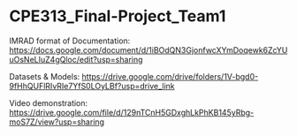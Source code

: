# CPE313_Final-Project_Team1

IMRAD format of Documentation: https://docs.google.com/document/d/1iBOdQN3GjonfwcXYmDoqewk6ZcYUuOsNeLIuZ4gQloc/edit?usp=sharing

Datasets & Models: https://drive.google.com/drive/folders/1V-bgd0-9fHhQUFlRIvRIe7YfS0LOyLBf?usp=drive_link

Video demonstration: https://drive.google.com/file/d/129nTCnH5GDxghLkPhKB145yRbg-moS7Z/view?usp=sharing

